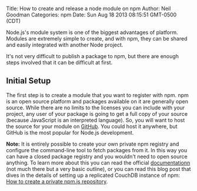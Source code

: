 Title: How to create and release a node module on npm
Author: Neil Goodman
Categories: npm
Date: Sun Aug 18 2013 08:15:51 GMT-0500 (CDT)

Node.js's module system is one of the biggest advantages of platform. Modules are extremely simple to create, and with npm, they can be shared and easily integrated with another Node project.

It's not very difficult to publish a package to npm, but there are enough steps involved that it can be difficult at first.

## Initial Setup

The first step is to create a module that you want to register with npm. npm is an open source platform and packages available on it are generally open source. While there are no limits to the licenses you can include with your project, any user of your package is going to get a full copy of your source (because JavaScript is an interpreted language). So, you will want to host the source for your module on [GitHub](http://github.com). You could host it anywhere, but GitHub is the most popular for Node.js development.

__Note:__ It is entirely possible to create your own private npm registry and configure the command-line tool to fetch packages from it. In this way you can have a closed package registry and you wouldn't need to open source anything. To learn more about this you can read the official [documentationn](https://npmjs.org/doc/registry.html#Can-I-run-my-own-private-registry) (not much there but a very basic outline), or you can read this blog post that dives in the details of setting up a replicated CouchDB instance of npm: [How to create a private npm.js repository](http://clock.co.uk/tech-blogs/how-to-create-a-private-npmjs-repository).